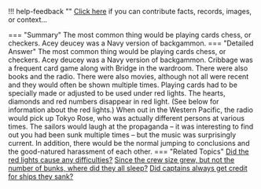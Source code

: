 !!! help-feedback ""
    <a href="/feedback/" data-feedback-link>Click here</a>
    if you can contribute facts, records, images, or context…

<a id="summary"></a>
=== "Summary"
    The most common thing would be playing cards chess, or checkers. Acey deucey was a Navy version of backgammon.
=== "Detailed Answer"
    The most common thing would be playing cards chess, or checkers. Acey deucey was a Navy version of backgammon. Cribbage was a frequent card game along with Bridge in the wardroom. There were also books and the radio. There were also movies, although not all were recent and they would often be shown multiple times.
    Playing cards had to be specially made or adjusted to be used under red lights. The hearts, diamonds and red numbers disappear in red light. (See below for information about the red lights.)
    When out in the Western Pacific, the radio would pick up Tokyo Rose, who was actually different persons at various times. The sailors would laugh at the propaganda – it was interesting to find out you had been sunk multiple times – but the music was surprisingly current.
    In addition, there would be the normal jumping to conclusions and the good-natured harassment of each other.
=== "Related Topics"
    [Did the red lights cause any difficulties?](did-the-red-lights-cause-any-difficulties.md#summary)
    [Since the crew size grew, but not the number of bunks, where did they all sleep?](since-the-crew-size-grew-but-not-the-number-of-bunks-where-did-they-all-sleep.md#summary)
    [Did captains always get credit for ships they sank?](did-captains-always-get-credit-for-ships-they-sank.md#summary)
